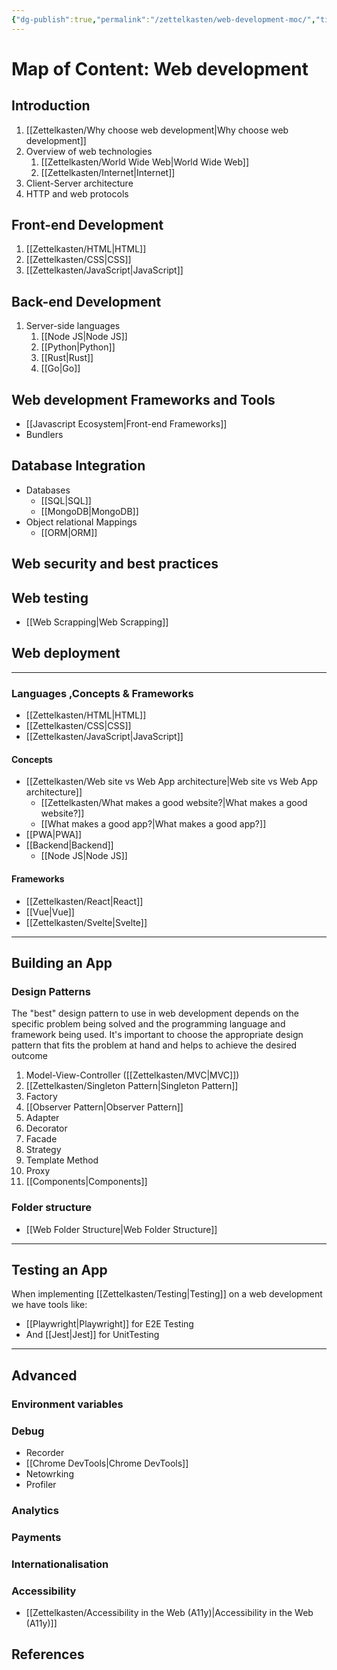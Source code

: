 ```yaml
---
{"dg-publish":true,"permalink":"/zettelkasten/web-development-moc/","title":"Web development","tags":["core/tech/web-development","status/pre-moc/WebDevelopment","status/todo"],"noteIcon":"","created":"2022-08-24T14:18:11.000+01:00"}
---
```



# Map of Content: Web development


## Introduction

1. [[Zettelkasten/Why choose web development\|Why choose web development]]
2. Overview of web technologies
	1. [[Zettelkasten/World Wide Web\|World Wide Web]]
	2. [[Zettelkasten/Internet\|Internet]]
3. Client-Server architecture
4. HTTP and web protocols

## Front-end Development
1. [[Zettelkasten/HTML\|HTML]]
2. [[Zettelkasten/CSS\|CSS]]
3. [[Zettelkasten/JavaScript\|JavaScript]]

## Back-end Development
1. Server-side languages
	1. [[Node JS\|Node JS]]
	2. [[Python\|Python]]
	3. [[Rust\|Rust]]
	4. [[Go\|Go]]

## Web development Frameworks and Tools
- [[Javascript Ecosystem\|Front-end Frameworks]]
- Bundlers

## Database Integration
- Databases
	- [[SQL\|SQL]]
	- [[MongoDB\|MongoDB]]
- Object relational Mappings
	- [[ORM\|ORM]]

## Web security and best practices

## Web testing
- [[Web Scrapping\|Web Scrapping]]
## Web deployment



---



### Languages ,Concepts & Frameworks
- [[Zettelkasten/HTML\|HTML]]
- [[Zettelkasten/CSS\|CSS]]
- [[Zettelkasten/JavaScript\|JavaScript]]

#### Concepts

- [[Zettelkasten/Web site vs Web App architecture\|Web site vs Web App architecture]]
	- [[Zettelkasten/What makes a good website?\|What makes a good website?]]
	- [[What makes a good app?\|What makes a good app?]]
- [[PWA\|PWA]]
- [[Backend\|Backend]]
	-  [[Node JS\|Node JS]]
 
#### Frameworks
- [[Zettelkasten/React\|React]]
- [[Vue\|Vue]]
- [[Zettelkasten/Svelte\|Svelte]]

---
## Building an App
### Design Patterns
The "best" design pattern to use in web development depends on the specific problem being solved and the programming language and framework being used. It's important to choose the appropriate design pattern that fits the problem at hand and helps to achieve the desired outcome
1. Model-View-Controller ([[Zettelkasten/MVC\|MVC]])
2. [[Zettelkasten/Singleton Pattern\|Singleton Pattern]]
3. Factory
4. [[Observer Pattern\|Observer Pattern]]
5. Adapter
6. Decorator
7. Facade
8. Strategy
9. Template Method
10. Proxy
11. [[Components\|Components]]
### Folder structure
- [[Web Folder Structure\|Web Folder Structure]]


---
## Testing an App
When implementing [[Zettelkasten/Testing\|Testing]] on a web development we have tools like:
 - [[Playwright\|Playwright]] for E2E Testing
- And [[Jest\|Jest]] for UnitTesting

---
## Advanced
### Environment variables
### Debug
- Recorder
- [[Chrome DevTools\|Chrome DevTools]]
- Netowrking
- Profiler
### Analytics
### Payments
### Internationalisation
### Accessibility 
- [[Zettelkasten/Accessibility in the Web (A11y)\|Accessibility in the Web (A11y)]]


## References

